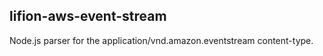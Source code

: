 <a name="module_lifion-aws-event-stream"></a>

## lifion-aws-event-stream

Node.js parser for the application/vnd.amazon.eventstream content-type.
